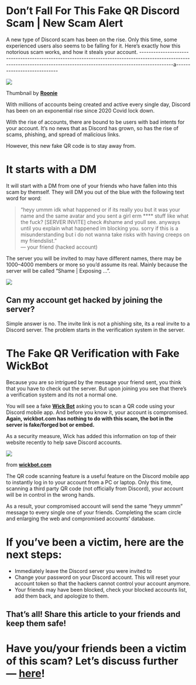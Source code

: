 Don’t Fall For This Fake QR Discord Scam | New Scam Alert
=========================================================

A new type of Discord scam has been on the rise. Only this time, some experienced users also seems to be falling for it. Here’s exactly how this notorious scam works, and how it steals your account.
--------------------------------------------------------------------------------------------------------------------------------------------------------------------------a----------------------------

![](https://miro.medium.com/max/1400/1*J3XRcNbwjzOd5RA9m4VO6A.png)

Thumbnail by [**Roonie**](http://roonie.in)

With millions of accounts being created and active every single day, Discord has been on an exponential rise since 2020 Covid lock down.

With the rise of accounts, there are bound to be users with bad intents for your account. It’s no news that as Discord has grown, so has the rise of scams, phishing, and spread of malicious links.

However, this new fake QR code is to stay away from.

It starts with a DM
===================

It will start with a DM from one of your friends who have fallen into this scam by themself. They will DM you out of the blue with the following text word for word:

> “heyy ummm idk what happened or if its really you but it was your name and the same avatar and you sent a girl erm \*\*\*\* stuff like what the fuck? \[SERVER INVITE\] check #shame and youll see. anyways until you explain what happened im blocking you. sorry if this is a misunderstanding but i do not wanna take risks with having creeps on my friendslist.”  
> — your friend (hacked account)

The server you will be invited to may have different names, there may be 1000–4000 members or more so you’d assume its real. Mainly because the server will be called “Shame | Exposing …”.

![](https://miro.medium.com/max/1400/1*k0BXNq0S2sFLYCUOpPasZQ.png)

Can my account get hacked by joining the server?
------------------------------------------------

Simple answer is no. The invite link is not a phishing site, its a real invite to a Discord server. The problem starts in the verification system in the server.

The Fake QR Verification with Fake WickBot
==========================================

Because you are so intrigued by the message your friend sent, you think that you have to check out the server. But upon joining you see that there’s a verification system and its not a normal one.

You will see a fake [**Wick Bot**](https://wickbot.com/) asking you to scan a QR code using your Discord mobile app. And before you know it, your account is compromised. **Again, wickbot.com has nothing to do with this scam, the bot in the server is fake/forged bot or embed.**

As a security measure, Wick has added this information on top of their website recently to help save Discord accounts.

![](https://miro.medium.com/max/1400/1*XIUagYIwfe4TlOULwv0e6g.png)

from [**wickbot.com**](https://wickbot.com/)

The QR code scanning feature is a useful feature on the Discord mobile app to instantly log in to your account from a PC or laptop. Only this time, scanning a third party QR code (not officially from Discord), your account will be in control in the wrong hands.

As a result, your compromised account will send the same “heyy ummm” message to every single one of your friends. Completing the scam circle and enlarging the web and compromised accounts’ database.

If you’ve been a victim, here are the next steps:
=================================================

*   Immediately leave the Discord server you were invited to
*   Change your password on your Discord account. This will reset your account token so that the hackers cannot control your account anymore.
*   Your friends may have been blocked, check your blocked accounts list, add them back, and apologize to them.

That’s all! Share this article to your friends and keep them safe!
------------------------------------------------------------------

Have you/your friends been a victim of this scam? Let’s discuss further — [here](https://discord.gg/F7v3XCwssK)!
================================================================================================================
